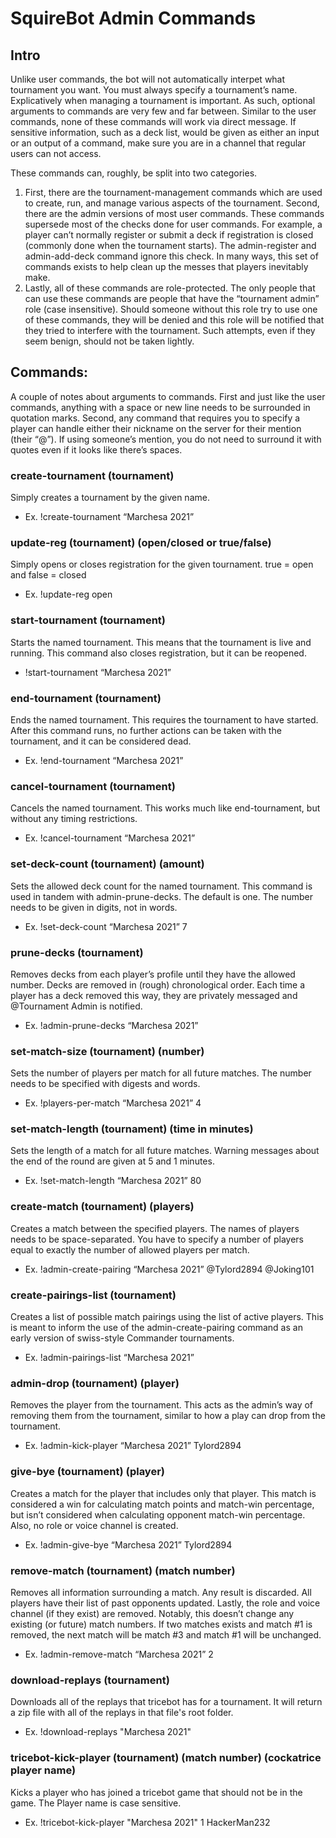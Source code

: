 # SquireBot Admin Commands
## Intro
Unlike user commands, the bot will not automatically interpet what tournament you want. You must always specify a tournament’s name. Explicatively when managing a tournament is important. As such, optional arguments to commands are very few and far between. Similar to the user commands, none of these commands will work via direct message. If sensitive information, such as a deck list, would be given as either an input or an output of a command, make sure you are in a channel that regular users can not access.

These commands can, roughly, be split into two categories. 
1. First, there are the tournament-management commands which are used to create, run, and manage various aspects of the tournament. Second, there are the admin versions of most user commands. These commands supersede most of the checks done for user commands. For example, a player can’t normally register or submit a deck if registration is closed (commonly done when the tournament starts). The admin-register and admin-add-deck command ignore this check. In many ways, this set of commands exists to help clean up the messes that players inevitably make.
1. Lastly, all of these commands are role-protected. The only people that can use these commands are people that have the “tournament admin” role (case insensitive). Should someone without this role try to use one of these commands, they will be denied and this role will be notified that they tried to interfere with the tournament. Such attempts, even if they seem benign, should not be taken lightly.

## Commands:
A couple of notes about arguments to commands. First and just like the user commands, anything with a space or new line needs to be surrounded in quotation marks. Second, any command that requires you to specify a player can handle either their nickname on the server for their mention (their “@”). If using someone’s mention, you do not need to surround it with quotes even if it looks like there’s spaces.


### create-tournament (tournament)

Simply creates a tournament by the given name. 

- Ex. !create-tournament “Marchesa 2021”

### update-reg (tournament) (open/closed or true/false)

Simply opens or closes registration for the given tournament. true = open and false = closed

- Ex. !update-reg open

### start-tournament (tournament)

Starts the named tournament. This means that the tournament is live and running. This command also closes registration, but it can be reopened.

- !start-tournament “Marchesa 2021”

### end-tournament (tournament)

Ends the named tournament. This requires the tournament to have started. After this command runs, no further actions can be taken with the tournament, and it can be considered dead.

- Ex. !end-tournament “Marchesa 2021”

### cancel-tournament (tournament)

Cancels the named tournament. This works much like end-tournament, but without any timing restrictions.

- Ex. !cancel-tournament “Marchesa 2021”

### set-deck-count (tournament) (amount)

Sets the allowed deck count for the named tournament. This command is used in tandem with admin-prune-decks. The default is one. The number needs to be given in digits, not in words. 

- Ex. !set-deck-count “Marchesa 2021” 7

### prune-decks (tournament)

Removes decks from each player’s profile until they have the allowed number. Decks are removed in (rough) chronological order. Each time a player has a deck removed this way, they are privately messaged and @Tournament Admin is notified.

- Ex. !admin-prune-decks “Marchesa 2021”

### set-match-size (tournament) (number)

Sets the number of players per match for all future matches. The number needs to be specified with digests and words.

- Ex. !players-per-match “Marchesa 2021” 4

### set-match-length (tournament) (time in minutes)

Sets the length of a match for all future matches. Warning messages about the end of the round are given at 5 and 1 minutes.

- Ex. !set-match-length “Marchesa 2021” 80

### create-match (tournament) (players)

Creates a match between the specified players. The names of players needs to be space-separated. You have to specify a number of players equal to exactly the number of allowed players per match.

- Ex. !admin-create-pairing “Marchesa 2021” @Tylord2894 @Joking101

### create-pairings-list (tournament)

Creates a list of possible match pairings using the list of active players. This is meant to inform the use of the admin-create-pairing command as an early version of swiss-style Commander tournaments.

- Ex. !admin-pairings-list “Marchesa 2021”

### admin-drop (tournament) (player)

Removes the player from the tournament. This acts as the admin’s way of removing them from the tournament, similar to how a play can drop from the tournament.

- Ex. !admin-kick-player “Marchesa 2021” Tylord2894

### give-bye (tournament) (player)

Creates a match for the player that includes only that player. This match is considered a win for calculating match points and match-win percentage, but isn’t considered when calculating opponent match-win percentage. Also, no role or voice channel is created.

- Ex. !admin-give-bye “Marchesa 2021” Tylord2894

### remove-match (tournament) (match number)

Removes all information surrounding a match. Any result is discarded. All players have their list of past opponents updated. Lastly, the role and voice channel (if they exist) are removed. Notably, this doesn’t change any existing (or future) match numbers. If two matches exists and match #1 is removed, the next match will be match #3 and match #1 will be unchanged.

- Ex. !admin-remove-match “Marchesa 2021” 2 

### download-replays (tournament)

Downloads all of the replays that tricebot has for a tournament. It will return a zip file with all of the replays in that file's root folder.

- Ex. !download-replays "Marchesa 2021"

### tricebot-kick-player (tournament) (match number) (cockatrice player name)

Kicks a player who has joined a tricebot game that should not be in the game. The Player name is case sensitive.

- Ex. !tricebot-kick-player "Marchesa 2021" 1 HackerMan232
